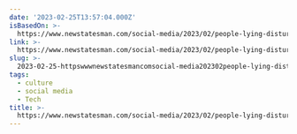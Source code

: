 ```yaml
---
date: '2023-02-25T13:57:04.000Z'
isBasedOn: >-
  https://www.newstatesman.com/social-media/2023/02/people-lying-disturbing-tiktok-social-media
link: >-
  https://www.newstatesman.com/social-media/2023/02/people-lying-disturbing-tiktok-social-media
slug: >-
  2023-02-25-httpswwwnewstatesmancomsocial-media202302people-lying-disturbing-tiktok-social-media
tags:
  - culture
  - social media
  - Tech
title: >-
  https://www.newstatesman.com/social-media/2023/02/people-lying-disturbing-tiktok-social-media
---
```


